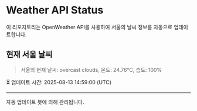 
# Weather API Status

이 리포지토리는 OpenWeather API를 사용하여 서울의 날씨 정보를 자동으로 업데이트합니다.

## 현재 서울 날씨
> 서울의 현재 날씨: overcast clouds, 온도: 24.76°C, 습도: 100%

⏳ 업데이트 시간: 2025-08-13 14:59:00 (UTC)

---
자동 업데이트 봇에 의해 관리됩니다.
